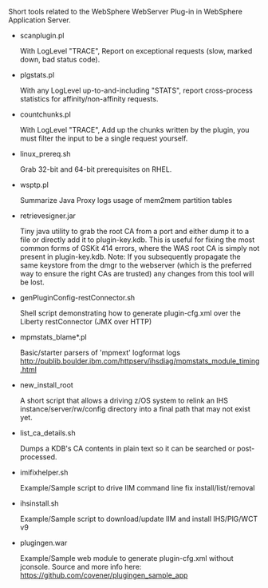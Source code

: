 Short tools related to the WebSphere WebServer Plug-in
in WebSphere Application Server.

  * scanplugin.pl

    With LogLevel "TRACE", Report on exceptional requests (slow, marked down,
    bad status code).

  * plgstats.pl

    With any LogLevel up-to-and-including "STATS", report cross-process 
    statistics for affinity/non-affinity requests.

  * countchunks.pl

    With LogLevel "TRACE", Add up the chunks written by the plugin, you must
    filter the input to be a single request yourself.

  * linux_prereq.sh

    Grab 32-bit and 64-bit prerequisites on RHEL.

  * wsptp.pl

    Summarize Java Proxy logs usage of mem2mem partition tables

  * retrievesigner.jar

    Tiny java utility to grab the root CA from a port and either dump it to a
    file or directly add it to plugin-key.kdb.  This is useful for fixing the most
    common forms of GSKit 414 errors, where the WAS root CA is simply not present
    in plugin-key.kdb.  Note: If you subsequently propagate the same keystore from
    the dmgr to the webserver (which is the preferred way to ensure the right CAs
    are trusted) any changes from this tool will be lost.

  * genPluginConfig-restConnector.sh

    Shell script demonstrating how to generate plugin-cfg.xml over the Liberty
    restConnector (JMX over HTTP)

  * mpmstats_blame*.pl

    Basic/starter parsers of 'mpmext' logformat logs http://publib.boulder.ibm.com/httpserv/ihsdiag/mpmstats_module_timing.html

  * new_install_root

    A short script that allows a driving z/OS system to relink an IHS 
    instance/server/rw/config directory into a final path that may not 
    exist yet.

  * list_ca_details.sh

    Dumps a KDB's CA contents in plain text so it can be searched or
    post-processed.
       
  * imifixhelper.sh
  
    Example/Sample script to drive IIM command line fix install/list/removal   

  * ihsinstall.sh

    Example/Sample script to download/update IIM and install IHS/PlG/WCT v9

  * plugingen.war
  
    Example/Sample web module to generate plugin-cfg.xml without jconsole.
    Source and more info here: https://github.com/covener/plugingen_sample_app
    
